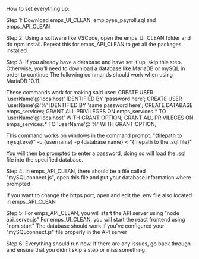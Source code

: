 How to set everything up:

Step 1:
Download emps_UI_CLEAN, employee_payroll.sql and emps_API_CLEAN

Step 2:
Using a software like VSCode, open the emps_UI_CLEAN folder and do npm install.
Repeat this for emps_API_CLEAN to get all the packages installed.

Step 3:
If you already have a database and have set it up, skip this step.
Otherwise, you'll need to download a database like MariaDB or mySQL in order to continue
The following commands should work when using MariaDB 10.11.

These commands work for making said user:
CREATE USER 'userName'@'localhost' IDENTIFIED BY 'password here';
CREATE USER 'userName'@'%' IDENTIFIED BY 'same password here';
CREATE DATABASE emps_services;
    GRANT ALL PRIVILEGES ON emps_services.* TO 'userName'@'localhost'
          WITH GRANT OPTION;
    GRANT ALL PRIVILEGES ON emps_services.* TO 'userName'@'%'
          WITH GRANT OPTION;

This command works on windows in the command prompt.
"{filepath to mysql.exe}" -u {username} -p {database name} < "{filepath to the .sql file}"

You will then be prompted to enter a password, doing so will load the .sql file into the
specified database.

Step 4:
In emps_API_CLEAN, there should be a file called "mySQLconnect.js", open this file and
put your database information where prompted

If you want to change the https port, open and edit the .env file also located in
emps_API_CLEAN

Step 5:
For emps_API_CLEAN, you will start the API server using "node api_server.js"
For emps_UI_CLEAN, you will start the react frontend using "npm start"
The database should work if you've configured your "mySQLconnect.js" file properly in the API server

Step 6:
Everything should run now. If there are any issues, go back through and ensure that you didn't skip
a step or miss something.
